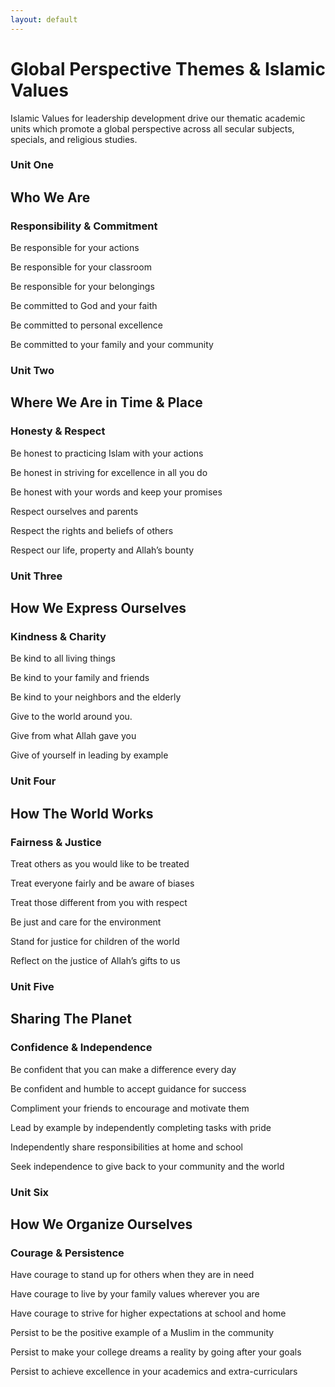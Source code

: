 ```yaml
---
layout: default
---
```


# Global Perspective Themes & Islamic Values

Islamic Values for leadership development drive our thematic academic units which promote a global perspective across all secular subjects, specials, and religious studies.

### Unit One

## Who We Are

### Responsibility & Commitment

Be responsible for your actions

Be responsible for your classroom

Be responsible for your belongings

Be committed to God and your faith

Be committed to personal excellence

Be committed to your family and your community



### Unit Two

## Where We Are in Time & Place

### Honesty & Respect

Be honest to practicing Islam with your actions

Be honest in striving for excellence in all you do

Be honest with your words and keep your promises

Respect ourselves and parents

Respect the rights and beliefs of others

Respect our life, property and Allah’s bounty



### Unit Three

## How We Express Ourselves

### Kindness & Charity

Be kind to all living things

Be kind to your family and friends

Be kind to your neighbors and the elderly

Give to the world around you.

Give from what Allah gave you

Give of yourself in leading by example



### Unit Four

## How The World Works

### Fairness & Justice

Treat others as you would like to be treated

Treat everyone fairly and be aware of biases

Treat those different from you with respect

Be just and care for the environment

Stand for justice for children of the world

Reflect on the justice of Allah’s gifts to us



### Unit Five

## Sharing The Planet

### Confidence & Independence

Be confident that you can make a difference every day

Be confident and humble to accept guidance for success

Compliment your friends to encourage and motivate them

Lead by example by independently completing tasks with pride

Independently share responsibilities at home and school

Seek independence to give back to your community and the world



### Unit Six

## How We Organize Ourselves

### Courage & Persistence

Have courage to stand up for others when they are in need

Have courage to live by your family values wherever you are

Have courage to strive for higher expectations at school and home

Persist to be the positive example of a Muslim in the community

Persist to make your college dreams a reality by going after your goals

Persist to achieve excellence in your academics and extra-curriculars
